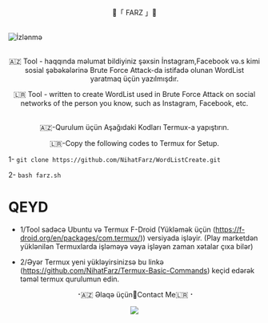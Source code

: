 <p align="center">
   🔱「 FARZ 」🔱
 <br>
 <br>
  
![İzlənmə](https://visitor-badge.laobi.icu/badge?page_id=nihatfarz.WordListCreate)
 <br>
 <br> 

 <p align="center">  
🇦🇿 Tool - haqqında məlumat bildiyiniz şəxsin İnstagram,Facebook və.s kimi sosial şəbəkələrinə Brute Force Attack-da istifadə olunan  WordList yaratmaq üçün yazılmışdır. 
<p align="center">  
🇱🇷 Tool - written to create WordList used in Brute Force Attack on social networks of the person you know, such as Instagram, Facebook, etc.  
 <br>
 <br>   


<p align="center"> 
🇦🇿-Qurulum üçün Aşağıdaki Kodları Termux-a yapıştırın.
<p align="center">
🇱🇷-Copy the following codes to Termux for Setup. 
 <br>
 
1- `git clone https://github.com/NihatFarz/WordListCreate.git`
  
  
2- `bash farz.sh`
 
  


# QEYD
* 1/Tool sadəcə Ubuntu və Termux F-Droid (Yükləmək üçün (https://f-droid.org/en/packages/com.termux/)) versiyada işləyir.
                                (Play marketdən yüklənilən Termuxlarda işləməyə vəya işləyən zaman xətalar çıxa bilər)
    <br>

* 2/Əyər Termux yeni yükləyirsinizsə bu linkə (https://github.com/NihatFarz/Termux-Basic-Commands) keçid edərək təməl termux qurulumun edin.
    <br>

   
   
   
 <p align="center">
⠐🇦🇿 Əlaqə üçün🔳Contact Me🇱🇷⠐
<p align="center">
<a href="https://telegram.me/nihatfarz"><img src="https://img.shields.io/badge/Telegram-2CA5E0?style=for-the-badge&logo=telegram&logoColor=white" />

